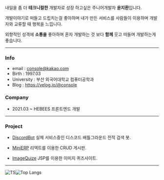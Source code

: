 

내일을 좀 더 **테크니컬한** 개발자로 성장 하고싶은 주니어개발자 **윤지환**입니다.

개발이야기로 떠들고 드립치는걸 좋아하며 내가 만든 서비스를 사람들이 이용하며 개발자와 교류할 때 행복을 느낍니다.

외향적인 성격에 **소통을** 좋아하며 혼자 개발하는 것 보다 **함께** 웃고 떠들며 개발하는게 좋습니다.

------

### Info

- email : console@kakao.com
- Birth : 1997.03
- University : 부산 외국어대학교 컴퓨터공학과
- Blog : https://velog.io/@console

### Company

- 2021.03 ~ HEBEES 프론트엔드 개발

------


### Project

- [DiscordBot](https://github.com/consolekakao/DiscordBot) 실제 서비스중인 디스코드 배틀그라운드 전적 검색 봇.

- [MiniERP](https://github.com/consolekakao/react-client) 리액트를 이용한 CRUD 게시판.

- [ImageQuize](https://github.com/consolekakao/imagequize) JSP를 이용한 이미지 퀴즈사이트.

  
------

![TS](https://github-readme-stats.vercel.app/api?username=consolekakao&show_icons=true&theme=gradient)![Top Langs](https://github-readme-stats.vercel.app/api/top-langs/?username=consolekakao&layout=compact)









